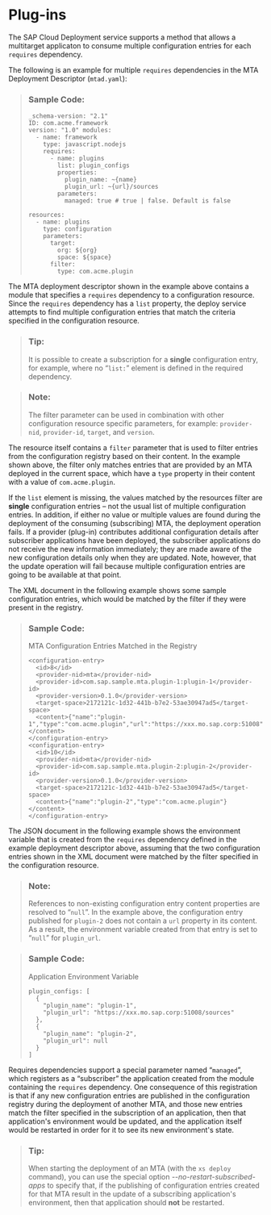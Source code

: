 <!-- loio791e17e5501849b28061718c8bec7384 -->

# Plug-ins

The SAP Cloud Deployment service supports a method that allows a multitarget applicaton to consume multiple configuration entries for each `requires` dependency.

The following is an example for multiple `requires` dependencies in the MTA Deployment Descriptor \(`mtad.yaml`\):

> ### Sample Code:  
> ```
> _schema-version: "2.1" 
> ID: com.acme.framework 
> version: "1.0" modules:
>   - name: framework 
>     type: javascript.nodejs 
>     requires: 
>       - name: plugins
>         list: plugin_configs 
>         properties: 
>           plugin_name: ~{name} 
>           plugin_url: ~{url}/sources 
>         parameters: 
>           managed: true # true | false. Default is false 
> 
> resources: 
>   - name: plugins 
>     type: configuration 
>     parameters: 
>       target: 
>         org: ${org} 
>         space: ${space} 
>       filter: 
>         type: com.acme.plugin 
> ```

The MTA deployment descriptor shown in the example above contains a module that specifies a `requires` dependency to a configuration resource. Since the `requires` dependency has a `list` property, the deploy service attempts to find multiple configuration entries that match the criteria specified in the configuration resource.

> ### Tip:  
> It is possible to create a subscription for a **single** configuration entry, for example, where no “`list:`” element is defined in the required dependency.

> ### Note:  
> The filter parameter can be used in combination with other configuration resource specific parameters, for example: `provider-nid`, `provider-id`, `target`, and `version`.

The resource itself contains a `filter` parameter that is used to filter entries from the configuration registry based on their content. In the example shown above, the filter only matches entries that are provided by an MTA deployed in the current space, which have a `type` property in their content with a value of `com.acme.plugin`.

If the `list` element is missing, the values matched by the resources filter are **single** configuration entries – not the usual list of multiple configuration entries. In addition, if either no value or multiple values are found during the deployment of the consuming \(subscribing\) MTA, the deployment operation fails. If a provider \(plug-in\) contributes additional configuration details after subscriber applications have been deployed, the subscriber applications do not receive the new information immediately; they are made aware of the new configuration details only when they are updated. Note, however, that the update operation will fail because multiple configuration entries are going to be available at that point.

The XML document in the following example shows some sample configuration entries, which would be matched by the filter if they were present in the registry.

> ### Sample Code:  
> MTA Configuration Entries Matched in the Registry
> 
> ```
> <configuration-entry>
>   <id>8</id> 
>   <provider-nid>mta</provider-nid> 
>   <provider-id>com.sap.sample.mta.plugin-1:plugin-1</provider-id> 
>   <provider-version>0.1.0</provider-version> 
>   <target-space>2172121c-1d32-441b-b7e2-53ae30947ad5</target-space> 
>   <content>{"name":"plugin-1","type":"com.acme.plugin","url":"https://xxx.mo.sap.corp:51008"}</content> 
> </configuration-entry> 
> <configuration-entry> 
>   <id>10</id> 
>   <provider-nid>mta</provider-nid> 
>   <provider-id>com.sap.sample.mta.plugin-2:plugin-2</provider-id> 
>   <provider-version>0.1.0</provider-version> 
>   <target-space>2172121c-1d32-441b-b7e2-53ae30947ad5</target-space> 
>   <content>{"name":"plugin-2","type":"com.acme.plugin"}</content> 
> </configuration-entry> 
> ```

The JSON document in the following example shows the environment variable that is created from the `requires` dependency defined in the example deployment descriptor above, assuming that the two configuration entries shown in the XML document were matched by the filter specified in the configuration resource.

> ### Note:  
> References to non-existing configuration entry content properties are resolved to “`null`”. In the example above, the configuration entry published for `plugin-2` does not contain a `url` property in its content. As a result, the environment variable created from that entry is set to “`null`” for `plugin_url`.

> ### Sample Code:  
> Application Environment Variable
> 
> ```
> plugin_configs: [ 
>   { 
>     "plugin_name": "plugin-1",  
>     "plugin_url": "https://xxx.mo.sap.corp:51008/sources"  
>   },  
>   {  
>     "plugin_name": "plugin-2",  
>     "plugin_url": null  
>   } 
> ] 
> ```

Requires dependencies support a special parameter named “`managed`”, which registers as a “subscriber” the application created from the module containing the `requires` dependency. One consequence of this registration is that if any new configuration entries are published in the configuration registry during the deployment of another MTA, and those new entries match the filter specified in the subscription of an application, then that application's environment would be updated, and the application itself would be restarted in order for it to see its new environment's state.

> ### Tip:  
> When starting the deployment of an MTA \(with the `xs deploy` command\), you can use the special option *\--no-restart-subscribed-apps* to specify that, if the publishing of configuration entries created for that MTA result in the update of a subscribing application's environment, then that application should **not** be restarted.

